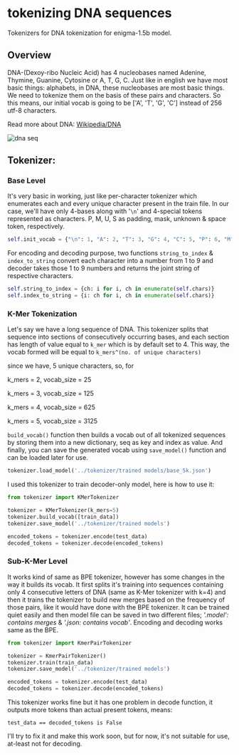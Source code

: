 # tokenizing DNA sequences

Tokenizers for DNA tokenization for enigma-1.5b model.
## Overview
DNA-(Dexoy-ribo Nucleic Acid) has 4 nucleobases named Adenine, Thymine, Guanine, Cytosine or A, T, G, C. Just like in english we have most basic things: alphabets, in DNA, these nucleobases are most basic things. We need to tokenize them on the basis of these pairs and characters. So this means, our initial vocab is going to be ['A', 'T', 'G', 'C'] instead of 256 utf-8 characters.

Read more about DNA: [Wikipedia/DNA](https://en.wikipedia.org/wiki/DNA)

![dna seq](https://www.genome.gov/sites/default/files/media/images/tg/DNA.jpg)

## Tokenizer:

### Base Level
It's very basic in working, just like per-character tokenizer which enumerates each and every unique character present in the train file. In our case, we'll have only 4-bases along with '`\n`' and 4-special tokens represented as characters. P, M, U, S as padding, mask, unknown & space token, respectively.

```python
self.init_vocab = {"\n": 1, "A": 2, "T": 3, "G": 4, "C": 5, "P": 6, "M": 7, "U": 8, "S": 9}
```

For encoding and decoding purpose, two functions `string_to_index` & `index_to_string` convert each character into a number from 1 to 9 and decoder takes those 1 to 9 numbers and returns the joint string of respective characters.
```python
self.string_to_index = {ch: i for i, ch in enumerate(self.chars)}
self.index_to_string = {i: ch for i, ch in enumerate(self.chars)}
```

### K-Mer Tokenization
Let's say we have a long sequence of DNA. This tokenizer splits that sequence into sections of consecutively occurring bases, and each section has length of value equal to `k_mer` which is by default set to 4. This way, the vocab formed will be equal to `k_mers^(no. of unique characters)`
	
since we have, 5 unique characters,  so, for 
	
k_mers = 2, vocab_size = 25	

k_mers = 3, vocab_size = 125	

k_mers = 4, vocab_size = 625

k_mers = 5, vocab_size = 3125

`build_vocab()` function then builds a vocab out of all tokenized sequences by storing them into a new dictionary, seq as key and index as value. And finally, you can save the generated vocab using `save_model()` function and can be loaded later for use.
```python
tokenizer.load_model('../tokenizer/trained models/base_5k.json')
```
I used this tokenizer to train decoder-only model, here is how to use it:
```python
from tokenizer import KMerTokenizer

tokenizer = KMerTokenizer(k_mers=5)
tokenizer.build_vocab([train_data])
tokenizer.save_model('../tokenizer/trained models')

encoded_tokens = tokenizer.encode(test_data)
decoded_tokens = tokenizer.decode(encoded_tokens)
```

### Sub-K-Mer Level
It works kind of same as BPE tokenizer, however has some changes in the way it builds its vocab. It first splits it's training into sequences containing only 4 consecutive letters of DNA (same as K-Mer tokenizer with k=4) and then it trains the tokenizer to build new merges based on the frequency of those pairs, like it would have done with the BPE tokenizer.
It can be trained quiet easily and then model file can be saved in two different files; *'.model': contains merges* & *'.json: contains vocab'*.
Encoding and decoding works same as the BPE.
```python
from tokenizer import KmerPairTokenizer

tokenizer = KmerPairTokenizer()
tokenizer.train(train_data)
tokenizer.save_model('../tokenizer/trained models')

encoded_tokens = tokenizer.encode(test_data)
decoded_tokens = tokenizer.decode(encoded_tokens)
```
This tokenizer works fine but it has one problem in decode function, it outputs more tokens than actual present tokens, means:
```shell
test_data == decoded_tokens is False
```
I'll try to fix it and make this work soon, but for now, it's not suitable for use, at-least not for decoding.
